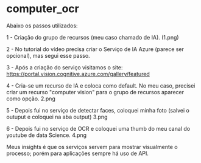 # computer_ocr

Abaixo os passos utilizados:

1 - Criação do grupo de recursos (meu caso chamado de IA). (1.png)

2 - No tutorial do vídeo precisa criar o Serviço de IA Azure (parece ser opcional), mas segui esse passo.

3 - Após a criação do serviço visitamos o site: https://portal.vision.cognitive.azure.com/gallery/featured

4 - Cria-se um recurso de IA e coloca como default. No meu caso, precisei criar um recurso "computer vision" para o grupo de recursos aparecer como opção. 2.png

5 - Depois fui no serviço de detectar faces, coloquei minha foto (salvei o outuput e coloquei na aba output) 3.png

6 - Depois fui no serviço de OCR e coloquei uma thumb do meu canal do youtube de data Science. 4.png

Meus insights é que os serviços servem para mostrar visualmente o processo; porém para aplicações sempre há uso de API.